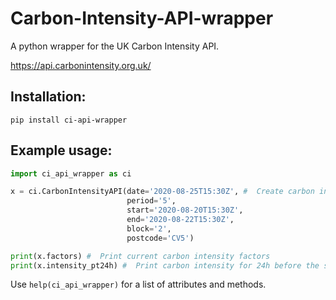 # Carbon-Intensity-API-wrapper
A python wrapper for the UK Carbon Intensity API.

https://api.carbonintensity.org.uk/

## Installation:
`pip install ci-api-wrapper`

## Example usage:
```python
import ci_api_wrapper as ci

x = ci.CarbonIntensityAPI(date='2020-08-25T15:30Z', #  Create carbon intensity api object to hold the data
                          period='5',
                          start='2020-08-20T15:30Z',
                          end='2020-08-22T15:30Z',
                          block='2',
                          postcode='CV5')

print(x.factors) #  Print current carbon intensity factors
print(x.intensity_pt24h) #  Print carbon intensity for 24h before the specified date
```

Use `help(ci_api_wrapper)` for a list of attributes and methods.
